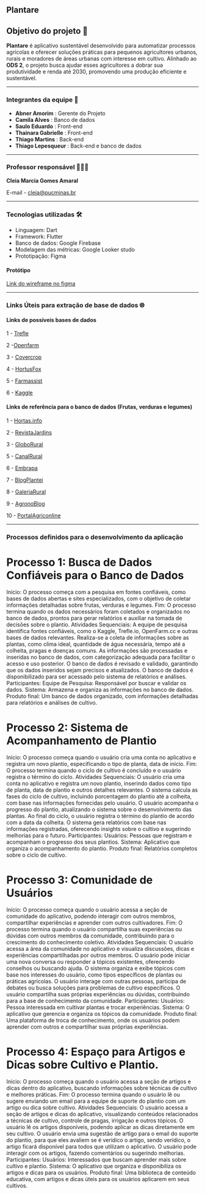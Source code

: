 ## **Plantare**

## Objetivo do projeto 🎯

**Plantare** é aplicativo sustentável desenvolvido para automatizar processos agrícolas e oferecer soluções práticas para pequenos agricultores urbanos, rurais e moradores de áreas urbanas com interesse em cultivo. Alinhado ao **ODS 2**, o projeto busca ajudar esses agricultores a dobrar sua produtividade e renda até 2030, promovendo uma produção eficiente e sustentável.

-----

### Integrantes da equipe 👥
* **Abner Amorim** : Gerente do Projeto
* **Camila Alves** : Banco de dados
* **Saulo Eduardo** :  Front-end
* **Thainara Gabrielle** : Front-end
* **Thiago Martins** : Back-end
* **Thiago Lepesqueur** : Back-end e banco de dados

----

### Professor responsável 👩🏻‍🏫

**Cleia Marcia Gomes Amaral** 

E-mail - cleia@pucminas.br

-----

### Tecnologias utilizadas 🛠

- Linguagem: Dart 
- Framework: Flutter 
- Banco de dados: Google Firebase 
- Modelagem das métricas: Google Looker studo 
- Prototipação: Figma

#### Protótipo 

[Link do wireframe no figma](https://www.figma.com/design/XWoEAcVqHS0cNm98Vy9Khd/PLANTARE?node-id=0-1&t=5tXYSJoJnnZqS4p9-1)

----
### Links Úteis para extração de base de dados 🌐

#### Links de possíveis bases de dados

1 - [Trefle](https://trefle.io/) 

2 -[Openfarm](https://openfarm.cc/en)

3 - [Covercrop](https://sarep.ucdavis.edu/covercrop)

4 - [HortusFox](https://github.com/danielbrendel/hortusfox-web)

5 - [Farmassist](https://github.com/farmassistX/farmassist)

6 - [Kaggle](https://www.kaggle.com/datasets/idhytm/dataset-frutas-legumes-e-verduras-pt-br/data?select=db-verduras.txt)

#### Links de referência para o banco de dados (Frutas, verduras e legumes)

1 - [Hortas.info](https://hortas.info/)

2 - [RevistaJardins](https://revistajardins.pt/plantas/horticolas/)

3 - [GloboRural](https://globorural.globo.com/)

5 - [CanalRural](https://www.canalrural.com.br/agricultura/hortifruti)

6 - [Embrapa](https://www.embrapa.br/)

7 - [BlogPlantei](https://blog.plantei.com.br/como-plantar-abacate/)

8 - [GaleriaRural](https://galeriarural.com.br/)

9 - [AgronoBlog](https://agronoblog.com/agricultura-pt)

10 - [PortalAgriconline](https://agriconline.com.br/portal/)

----
### Processos definidos para o desenvolvimento da aplicação

# Processo 1: Busca de Dados Confiáveis para o Banco de Dados
Início: O processo começa com a pesquisa em fontes confiáveis, como bases de dados abertas e sites especializados, com o objetivo de coletar informações detalhadas sobre frutas, verduras e legumes.
Fim: O processo termina quando os dados necessários foram coletados e organizados no banco de dados, prontos para gerar relatórios e auxiliar na tomada de decisões sobre o plantio.
Atividades Sequenciais:
A equipe de pesquisa identifica fontes confiáveis, como o Kaggle, Trefle.io, OpenFarm.cc e outras bases de dados relevantes.
Realiza-se a coleta de informações sobre as plantas, como clima ideal, quantidade de água necessária, tempo até a colheita, pragas e doenças comuns.
As informações são processadas e inseridas no banco de dados, com categorização adequada para facilitar o acesso e uso posterior.
O banco de dados é revisado e validado, garantindo que os dados inseridos sejam precisos e atualizados.
O banco de dados é disponibilizado para ser acessado pelo sistema de relatórios e análises.
Participantes:
Equipe de Pesquisa: Responsável por buscar e validar os dados.
Sistema: Armazena e organiza as informações no banco de dados.
Produto final: Um banco de dados organizado, com informações detalhadas para relatórios e análises de cultivo.

# Processo 2: Sistema de Acompanhamento de Plantio
Início: O processo começa quando o usuário cria uma conta no aplicativo e registra um novo plantio, especificando o tipo de planta, data de início.
Fim: O processo termina quando o ciclo de cultivo é concluído e o usuário registra o término do ciclo.
Atividades Sequenciais:
O usuário cria uma conta no aplicativo e registra um novo plantio, inserindo dados como tipo de planta, data de plantio e outros detalhes relevantes.
O sistema calcula as fases do ciclo de cultivo, incluindo porcentagem do plantio até a colheita, com base nas informações fornecidas pelo usuário.
O usuário acompanha o progresso do plantio, atualizando o sistema sobre o desenvolvimento das plantas.
Ao final do ciclo, o usuário registra o término do plantio de acordo com a data da colheita.
O sistema gera relatórios com base nas informações registradas, oferecendo insights sobre o cultivo e sugerindo melhorias para o futuro.
Participantes:
Usuários: Pessoas que registram e acompanham o progresso dos seus plantios.
Sistema: Aplicativo que organiza o acompanhamento do plantio.
Produto final: Relatórios completos sobre o ciclo de cultivo.

# Processo 3: Comunidade de Usuários
Início: O processo começa quando o usuário acessa a seção de comunidade do aplicativo, podendo interagir com outros membros, compartilhar experiências e aprender com outros cultivadores.
Fim: O processo termina quando o usuário compartilha suas experiências ou dúvidas com outros membros da comunidade, contribuindo para o crescimento do conhecimento coletivo.
Atividades Sequenciais:
O usuário acessa a área da comunidade no aplicativo e visualiza discussões, dicas e experiências compartilhadas por outros membros.
O usuário pode iniciar uma nova conversa ou responder a tópicos existentes, oferecendo conselhos ou buscando ajuda.
O sistema organiza e exibe tópicos com base nos interesses do usuário, como tipos específicos de plantas ou práticas agrícolas.
O usuário interage com outras pessoas, participa de debates ou busca soluções para problemas de cultivo específicos.
O usuário compartilha suas próprias experiências ou dúvidas, contribuindo para a base de conhecimento da comunidade.
Participantes:
Usuários: Pessoa interessada em cultivar plantas e trocar experiências.
Sistema: O aplicativo que gerencia e organiza os tópicos da comunidade.
Produto final: Uma plataforma de troca de conhecimento, onde os usuários podem aprender com outros e compartilhar suas próprias experiências.

# Processo 4: Espaço para Artigos e Dicas sobre Cultivo e Plantio.
Início: O processo começa quando o usuário acessa a seção de artigos e dicas dentro do aplicativo, buscando informações sobre técnicas de cultivo e melhores práticas.
Fim: O processo termina quando o usuário lê ou  sugere enviando um email para a equipe de suporte do plantio com um artigo ou dica sobre cultivo.
Atividades Sequenciais:
O usuário acessa a seção de artigos e dicas do aplicativo, visualizando conteúdos relacionados a técnicas de cultivo, controle de pragas, irrigação e outros tópicos.
O usuário lê os artigos disponíveis, podendo aplicar as dicas diretamente em seu cultivo.
O usuário envia uma sugestão de artigo para o email do suporte do plantio, para que eles avaliem se é verídico o artigo, sendo verídico, o artigo ficará disponível para todos que utilizam o aplicativo.
O usuário pode interagir com os artigos, fazendo comentários ou sugerindo melhorias.
Participantes:
Usuários: Interessados que buscam aprender mais sobre cultivo e plantio.
Sistema: O aplicativo que organiza e disponibiliza os artigos e dicas para os usuários.
Produto final: Uma biblioteca de conteúdo educativa, com artigos e dicas úteis para os usuários aplicarem em seus cultivos.
